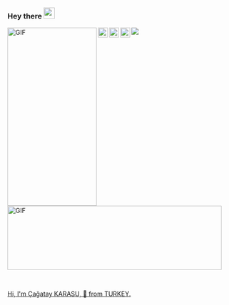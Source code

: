 ### Hey there <img src="https://media.giphy.com/media/hvRJCLFzcasrR4ia7z/giphy.gif" width="25px">

<img align="left" alt="GIF" src="https://media.giphy.com/media/2KAGlmkPywhZS/giphy.gif" width="200" height="400" />
<a href="https://twitter.com/cgtykarasu">
  <img align="left" alt="Çağatay KARASU | Twitter" width="22px" src="https://raw.githubusercontent.com/peterthehan/peterthehan/master/assets/twitter.svg" />
</a>
<a href="https://www.linkedin.com/in/cgtykarasu/">
  <img align="left" alt="Çağatay KARASU's LinkedIN" width="22px" src="https://raw.githubusercontent.com/peterthehan/peterthehan/master/assets/linkedin.svg" />
</a>
<a href="https://open.spotify.com/user/cgtykarasu">
  <img align="left" alt="Çağatay KARASU's Spotify" width="22px" src="https://raw.githubusercontent.com/peterthehan/peterthehan/master/assets/spotify.svg" />
</a>

![](https://visitor-badge.glitch.me/badge?page_id=cgtykarasu.cgtykarasu)
<img align="bottom" alt="GIF" src="https://media.giphy.com/media/CcwLAV11cALh3OuEJ5/giphy.gif" width="480" height="144" />
<a href="https://twitter.com/cgtykarasu">


<br />

Hi, I'm Çağatay KARASU, 🚀 from TURKEY.

  
 
